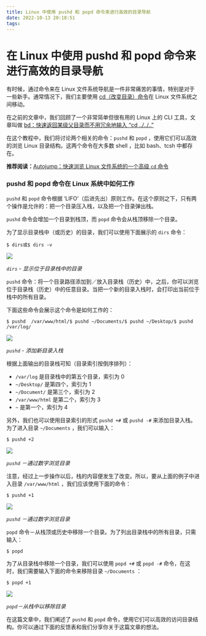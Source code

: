 ```yaml
---
title: Linux 中使用 pushd 和 popd 命令来进行高效的目录导航
date: 2022-10-13 20:18:51
tags:
---
```

# 在 Linux 中使用 pushd 和 popd 命令来进行高效的目录导航

有时候，通过命令来在 Linux 文件系统导航是一件非常痛苦的事情，特别是对于一些新手。通常情况下，我们主要使用 [cd（改变目录）命令](https://www.tecmint.com/cd-command-in-linux/)在 Linux 文件系统之间移动。

在之前的文章中，我们回顾了一个非常简单但很有用的 Linux 上的 CLI 工具，文章叫做 [bd：快速返回某级父目录而不用冗余地输入 “cd ../../..”](https://linux.cn/article-8491-1.html)

在这个教程中，我们将讨论两个相关的命令：`pushd` 和 `popd` ，使用它们可以高效的浏览 Linux 目录结构。这两个命令在大多数 shell ，比如 bash、tcsh 中都存在。

**推荐阅读：**[Autojump：快速浏览 Linux 文件系统的一个高级 `cd` 命令](https://linux.cn/article-5983-1.html)

### pushd 和 popd 命令在 Linux 系统中如何工作

`pushd` 和 `popd` 命令根据 ‘LIFO’（后进先出）原则工作。在这个原则之下，只有两个操作是允许的：把一个目录压入栈，以及把一个目录弹出栈。

`pushd` 命令会增加一个目录到栈顶，而 `popd` 命令会从栈顶移除一个目录。

为了显示目录栈中（或历史）的目录，我们可以使用下面展示的 `dirs` 命令：

```
$ dirs或$ dirs -v
```

<img src="./151608a7o7ofmiyii77it7.png">

*`dirs` - 显示位于目录栈中的目录*

`pushd` 命令：将一个目录路径添加到／放入目录栈（历史）中，之后，你可以浏览位于目录栈（历史）中的任意目录。当把一个新的目录入栈时，会打印出当前位于栈中的所有目录。

下面这些命令会展示这个命令是如何工作的：

```
$ pushd  /var/www/html/$ pushd ~/Documents/$ pushd ~/Desktop/$ pushd /var/log/
```

<img src="./151609lubuzhh8dhd48sf1.png">

*`pushd` - 添加新目录入栈*

根据上面输出的目录栈可知（目录索引按倒序排列）：

- `/var/log` 是目录栈中的第五个目录，索引为 0
- `~/Desktop/` 是第四个，索引为 1
- `~/Document/` 是第三个，索引为 2
- `/var/www/html` 是第二个，索引为 3
- `~` 是第一个，索引为 4

另外，我们也可以使用目录索引的形式 `pushd +#` 或 `pushd -#` 来添加目录入栈。为了进入目录 `~/Documents` ，我们可以输入：

```
$ pushd +2
```

<img src="./151609dgghr6jj9wf7jwt2.png">

*`pushd` －通过数字浏览目录*

注意，经过上一步操作以后，栈的内容便发生了改变。所以，要从上面的例子中进入目录 `/var/www/html` ，我们应该使用下面的命令：

```
$ pushd +1
```

<img src="./151609h3c8nsfo6rgyrtwo.png">

*`pushd` －通过数字浏览目录*

`popd` 命令－从栈顶或历史中移除一个目录。为了列出目录栈中的所有目录，只需输入：

```
$ popd
```

为了从目录栈中移除一个目录，我们可以使用 `popd +#` 或 `popd -#` 命令，在这时，我们需要输入下面的命令来移除目录 `~/Documents` ：

```
$ popd +1
```

<img src="./151610o6fhfm7kde47dzl4.png">

*`popd`－从栈中以移除目录*

在这篇文章中，我们阐述了 `pushd` 和 `popd` 命令，使用它们可以高效的访问目录结构。你可以通过下面的反馈表和我们分享你关于这篇文章的想法。
